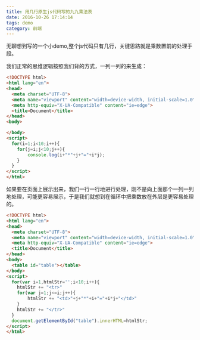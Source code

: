 ```yaml
---
title: 用几行原生js代码写的九九乘法表
date: 2016-10-26 17:14:14
tags: demo
category: 前端
---
```


无聊想到写的一个小demo,整个js代码只有几行，关键思路就是乘数置前的处理手段。
<!--more-->
我们正常的思维逻辑按照我们背的方式，一列一列的来生成：

```html
<!DOCTYPE html>
<html lang="en">
<head>
  <meta charset="UTF-8">
  <meta name="viewport" content="width=device-width, initial-scale=1.0">
  <meta http-equiv="X-UA-Compatible" content="ie=edge">
  <title>Document</title>
</head>
<body>

</body>
<script>
  for(i=1;i<10;i++){
    for(j=i;j<10;j++){
        console.log(i+"*"+j+"="+i*j);
    }
  }
</script>
</html>
```

如果要在页面上展示出来，我们一行一行地进行处理，刚不是向上面那个一列一列地处理，可能更容易展示，于是我们就想到在循环中把乘数放在外层是更容易处理的。

```html
<!DOCTYPE html>
<html lang="en">
<head>
  <meta charset="UTF-8">
  <meta name="viewport" content="width=device-width, initial-scale=1.0">
  <meta http-equiv="X-UA-Compatible" content="ie=edge">
  <title>Document</title>
</head>
<body>
  <table id="table"></table>
</body>
<script>
  for(var i=1,htmlStr='';i<10;i++){
    htmlStr += "<tr>"
    for(var j=1;j<=i;j++){
        htmlStr += "<td>"+j+"*"+i+"="+i*j+"</td>"
    }
    htmlStr += "</tr>"
  }
  document.getElementById("table").innerHTML=htmlStr;
</script>
</html>
```
